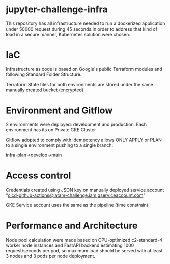 # jupyter-challenge-infra

This repository has all infrastructure needed to run a dockerized application under 50000 request during 45 seconds.In order to address that kind of load in a secure manner, Kubernetes solution were chosen.

# IaC

Infrastructure as code is based on Google's public Terraform modules and following Standard Folder Structure. 

Terraform State files for both environments are stored under the same manually created bucket (encrypted)


# Environment and Gitflow

2 environments were deployed: development and production. Each environment has its on Private GKE Cluster


Gitflow adopted to comply with idempotency allows ONLY APPLY or PLAN to a single environment pushing to a single branch:

infra-plan->develop->main

# Access control

Credentials created using JSON key on manually deployed service account  "cicd-github-actions@latam-challenge.iam.gserviceaccount.com"

GKE Service account uses the same as the pipeline (time constrain)

# Performance and Architecture


Node pool calculation were made based on CPU-optimized c2-standard-4 worker node instances and FastAPI backend estimating 1000 request/seconds per pod, so maximum load should be served with at least 3 nodes and 3 pods per node deployment.

